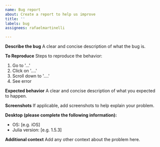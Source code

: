 ```yaml
---
name: Bug report
about: Create a report to help us improve
title: ''
labels: bug
assignees: rafaelmartinelli

---
```


**Describe the bug**
A clear and concise description of what the bug is.

**To Reproduce**
Steps to reproduce the behavior:
1. Go to '...'
2. Click on '....'
3. Scroll down to '....'
4. See error

**Expected behavior**
A clear and concise description of what you expected to happen.

**Screenshots**
If applicable, add screenshots to help explain your problem.

**Desktop (please complete the following information):**
 - OS: [e.g. iOS]
 - Julia version: [e.g. 1.5.3]

**Additional context**
Add any other context about the problem here.
